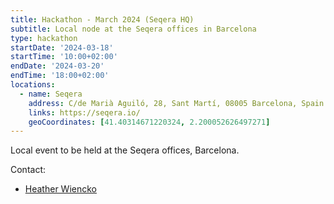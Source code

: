 ```yaml
---
title: Hackathon - March 2024 (Seqera HQ)
subtitle: Local node at the Seqera offices in Barcelona
type: hackathon
startDate: '2024-03-18'
startTime: '10:00+02:00'
endDate: '2024-03-20'
endTime: '18:00+02:00'
locations:
  - name: Seqera
    address: C/de Marià Aguiló, 28, Sant Martí, 08005 Barcelona, Spain
    links: https://seqera.io/
    geoCoordinates: [41.40314671220324, 2.200052626497271]
---
```


Local event to be held at the Seqera offices, Barcelona.

Contact:

- [<i class="fab fa-slack"></i> Heather Wiencko](https://nfcore.slack.com/team/U06135C91N2)
